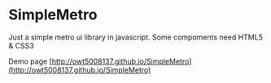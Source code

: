 SimpleMetro
===========

Just a simple metro ui library in javascript.
Some compoments need HTML5 & CSS3

Demo page [http://owt5008137.github.io/SimpleMetro](http://owt5008137.github.io/SimpleMetro)
